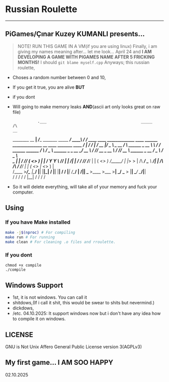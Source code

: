 # Russian Roulette 
---
## PiGames/Çınar Kuzey KUMANLI presents...
> NOTE! RUN THIS GAME IN A VM(if you are using linux)
Finally, i am giving my names meaning after... let me look... April 24 and **I AM DEVELOPING A GAME WITH PIGAMES NAME AFTER 5 FRICKING MONTHS!** I should `git blame myself.cpp`
Anyways; this russian roulette,
- Choses a random number between 0 and 10,
- If you get it true, you are alive 
**BUT**
- if you dont
- Will going to make memory leaks
**AND**(ascii art only looks great on raw file)
 
                 .___                                          _____       /\                                                                                                                                  __   
  ________ __  __| _/____   _______  _____            ________/ ____\     / /                      ____   ____           _____________   ____   ______ ______________  __ ____           _______  ____   _____/  |_ 
 /  ___/  |  \/ __ |/  _ \  \_  __ \/     \    ______ \_  __ \   __\     / /     ______   ______  /    \ /  _ \   ______ \____ \_  __ \_/ __ \ /  ___// __ \_  __ \  \/ // __ \   ______ \_  __ \/  _ \ /  _ \   __\
 \___ \|  |  / /_/ (  <_> )  |  | \/  Y Y  \  /_____/  |  | \/|  |      / /     /_____/  /_____/ |   |  (  <_> ) /_____/ |  |_> >  | \/\  ___/ \___ \\  ___/|  | \/\   /\  ___/  /_____/  |  | \(  <_> |  <_> )  |  
/____  >____/\____ |\____/   |__|  |__|_|  /           |__|   |__|     / /                       |___|  /\____/          |   __/|__|    \___  >____  >\___  >__|    \_/  \___  >          |__|   \____/ \____/|__|  
     \/           \/                     \/                            \/                             \/                 |__|               \/     \/     \/                 \/                                    
- So it will delete everything, will take all of your memory and fuck your computer.

## Using
### If you have Make installed
```Bash
make -j$(nproc) # For compiling
make run # For running
make clean # For cleaning .o files and rroulette.
```
### If you dont
```
chmod +x compile 
./compile
```
## Windows Support
- 1st, it is not windows. You can call it
- shitdows,(If i call it shit, this would be swear to shits but nevermind.)
- dickdows,
- /etc.
04.10.2025: It support windows now but i don't have any idea how to compile it on windows.

## LICENSE
GNU is Not Unix Affero General Public License version 3(AGPLv3)

## My first game... I AM SOO HAPPY
02.10.2025
